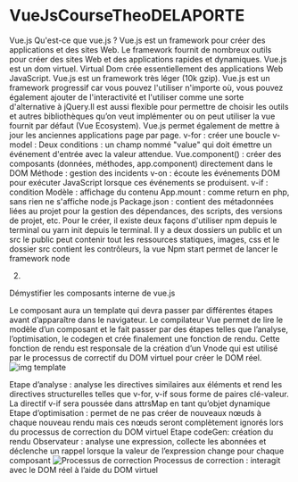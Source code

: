 # VueJsCourseTheoDELAPORTE

Vue.js
Qu'est-ce que vue.js ?
Vue.js est un framework pour créer des applications et des sites Web. Le framework fournit de nombreux outils pour créer des sites Web et des applications rapides et dynamiques. Vue.js est un dom virtuel. Virtual Dom crée essentiellement des applications Web JavaScript. Vue.js est un framework très léger (10k gzip). Vue.js est un framework progressif car vous pouvez l'utiliser n'importe où, vous pouvez également ajouter de l'interactivité et l'utiliser comme une sorte d'alternative à jQuery.Il est aussi flexible pour permettre de choisir les outils et autres bibliothèques qu’on veut implémenter ou on peut utiliser la vue fournit par défaut (Vue Ecosystem). 
Vue.js permet également de mettre à jour les anciennes applications page par page.
v-for : créer une boucle
v-model : Deux conditions : un champ nommé "value" qui doit émettre un événement d'entrée avec la valeur attendue.
Vue.component() : créer des composants (données, méthodes, app.component) directement dans le DOM
Méthode : gestion des incidents
v-on : écoute les événements DOM pour exécuter JavaScript lorsque ces événements se produisent.
v-if : condition
Modèle : affichage du contenu
App.mount : comme return en php, sans rien ne s'affiche
node.js
Package.json : contient des métadonnées liées au projet pour la gestion des dépendances, des scripts, des versions de projet, etc. Pour le créer, il existe deux façons d'utiliser npm depuis le terminal ou yarn init depuis le terminal.
Il y a deux dossiers un public et un src le public peut contenir tout les ressources statiques, images, css et le dossier src contient les contrôleurs, la vue
Npm start permet de lancer le framework node
 

2.
Démystifier les composants interne de vue.js

Le composant aura un template qui devra passer par différentes étapes avant d’apparaître dans le navigateur.
Le compilateur Vue permet de lire le modèle d’un composant et le fait passer par des étapes telles que l’analyse, l’optimisation, le codegen et crée finalement une fonction de rendu. Cette fonction de rendu est responsale de la création d’un Vnode qui est utilisé par le processus de correctif du DOM virtuel pour créer le DOM réel.
![img template](https://user-images.githubusercontent.com/62428919/156164097-6ca10626-1e90-4d95-ba32-8c9e40bfceb9.png)

Etape d’analyse : analyse les directives similaires aux éléments et rend les directives structurelles telles que v-for, v-if sous forme de paires clé-valeur. La directif v-if sera poussée dans attrsMap en tant qu’objet dynamique
Etape d’optimisation : permet de ne pas créer de nouveaux nœuds à chaque nouveau rendu mais ces nœuds seront complètement ignorés lors du processus de correction du DOM virtuel
Etape codeGen: création du rendu 
Observateur : analyse une expression, collecte les abonnées et déclenche un rappel lorsque la valeur de l’expression change pour chaque composant
![Processus de correction](https://user-images.githubusercontent.com/62428919/156164439-07dbab43-5e88-424f-b504-f5e8437feca6.png)
Processus de correction : interagit avec le DOM réel à l’aide du DOM virtuel 


